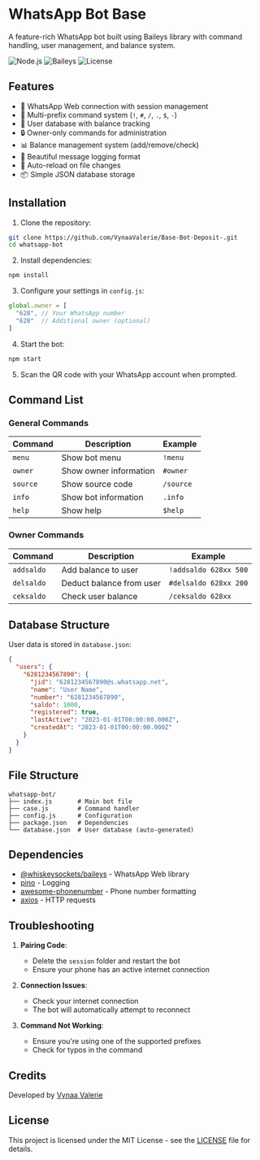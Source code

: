# WhatsApp Bot Base

A feature-rich WhatsApp bot built using Baileys library with command handling, user management, and balance system.

![Node.js](https://img.shields.io/badge/Node.js-16.x+-green)
![Baileys](https://img.shields.io/badge/Baileys-6.6.0-blue)
![License](https://img.shields.io/badge/License-MIT-yellow)

## Features

- 📱 WhatsApp Web connection with session management
- 💬 Multi-prefix command system (`!`, `#`, `/`, `.`, `$`, `-`)
- 👤 User database with balance tracking
- 🔒 Owner-only commands for administration
- 📊 Balance management system (add/remove/check)
- 📝 Beautiful message logging format
- 🔄 Auto-reload on file changes
- 📦 Simple JSON database storage

## Installation

1. Clone the repository:
```bash
git clone https://github.com/VynaaValerie/Base-Bot-Deposit-.git
cd whatsapp-bot
```

2. Install dependencies:
```bash
npm install
```

3. Configure your settings in `config.js`:
```javascript
global.owner = [
  "628", // Your WhatsApp number
  "628"  // Additional owner (optional)
]
```

4. Start the bot:
```bash
npm start
```

5. Scan the QR code with your WhatsApp account when prompted.

## Command List

### General Commands
| Command   | Description                | Example           |
|-----------|----------------------------|-------------------|
| `menu`    | Show bot menu              | `!menu`           |
| `owner`   | Show owner information     | `#owner`          |
| `source`  | Show source code           | `/source`         |
| `info`    | Show bot information       | `.info`           |
| `help`    | Show help                  | `$help`           |

### Owner Commands
| Command     | Description                      | Example               |
|-------------|----------------------------------|-----------------------|
| `addsaldo`  | Add balance to user              | `!addsaldo 628xx 500` |
| `delsaldo`  | Deduct balance from user         | `#delsaldo 628xx 200` |
| `ceksaldo`  | Check user balance               | `/ceksaldo 628xx`     |

## Database Structure

User data is stored in `database.json`:
```json
{
  "users": {
    "6281234567890": {
      "jid": "6281234567890@s.whatsapp.net",
      "name": "User Name",
      "number": "6281234567890",
      "saldo": 1000,
      "registered": true,
      "lastActive": "2023-01-01T00:00:00.000Z",
      "createdAt": "2023-01-01T00:00:00.000Z"
    }
  }
}
```

## File Structure

```
whatsapp-bot/
├── index.js       # Main bot file
├── case.js        # Command handler
├── config.js      # Configuration
├── package.json   # Dependencies
└── database.json  # User database (auto-generated)
```

## Dependencies

- [@whiskeysockets/baileys](https://github.com/whiskeysockets/Baileys) - WhatsApp Web library
- [pino](https://github.com/pinojs/pino) - Logging
- [awesome-phonenumber](https://github.com/grantila/awesome-phonenumber) - Phone number formatting
- [axios](https://github.com/axios/axios) - HTTP requests

## Troubleshooting

1. **Pairing Code**:
   - Delete the `session` folder and restart the bot
   - Ensure your phone has an active internet connection

2. **Connection Issues**:
   - Check your internet connection
   - The bot will automatically attempt to reconnect

3. **Command Not Working**:
   - Ensure you're using one of the supported prefixes
   - Check for typos in the command

## Credits

Developed by [Vynaa Valerie](https://github.com/VynaaValerie)

## License

This project is licensed under the MIT License - see the [LICENSE](LICENSE) file for details.
